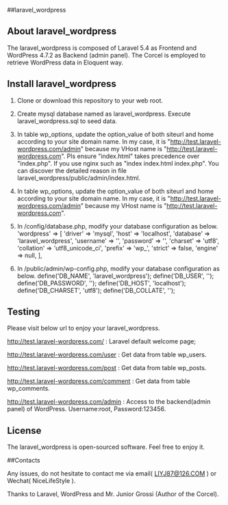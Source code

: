 ##laravel_wordpress


## About laravel_wordpress

The laravel_wordpress is composed of Laravel 5.4 as Frontend and WordPress 4.7.2 as Backend (admin panel). The Corcel is employed to retrieve WordPress data in Eloquent way.

## Install laravel_wordpress

1. Clone or download this repository to your web root.
2. Create mysql database named as laravel_wordpress. Execute laravel_wordpress.sql to seed data.
3. In table wp_options, update the option_value of both siteurl and home according to your site domain name. In my case, it is "http://test.laravel-wordpress.com/admin" because my VHost name is "http://test.laravel-wordpress.com". 
Pls ensure "index.html" takes precedence over "index.php". If you use nginx such as "index index.html index.php". You can discover the detailed reason in file laravel_wordpress/public/admin/index.html.
3. In table wp_options, update the option_value of both siteurl and home according to your site domain name. In my case, it is "http://test.laravel-wordpress.com/admin" because my VHost name is "http://test.laravel-wordpress.com". 
4. In /config/database.php, modify your database configuration as below.
'wordpress' => [ 
            'driver'    => 'mysql',
            'host'      => 'localhost',
            'database'  => 'laravel_wordpress',
            'username'  => '',
            'password'  => '',
            'charset'   => 'utf8',
            'collation' => 'utf8_unicode_ci',
            'prefix'    => 'wp_',
            'strict'    => false,
            'engine'    => null,
             ],
             
5. In /public/admin/wp-config.php, modify your database configuration as below.
             define('DB_NAME', 'laravel_wordpress');
             define('DB_USER', '');
             define('DB_PASSWORD', '');
             define('DB_HOST', 'localhost');
             define('DB_CHARSET', 'utf8');
             define('DB_COLLATE', '');
                
## Testing

Please visit below url to enjoy your laravel_wordpress.

http://test.laravel-wordpress.com/ : Laravel default welcome page;

http://test.laravel-wordpress.com/user : Get data from table wp_users.

http://test.laravel-wordpress.com/post : Get data from table wp_posts.

http://test.laravel-wordpress.com/comment : Get data from table wp_comments.

http://test.laravel-wordpress.com/admin : Access to the backend(admin panel) of WordPress. Username:root, Password:123456.

## License

The laravel_wordpress is open-sourced software. Feel free to enjoy it.

##Contacts

Any issues, do not hesitate to contact me via email( LIYJ87@126.COM ) or Wechat( NiceLifeStyle ).

Thanks to Laravel, WordPress and Mr. Junior Grossi (Author of the Corcel).
